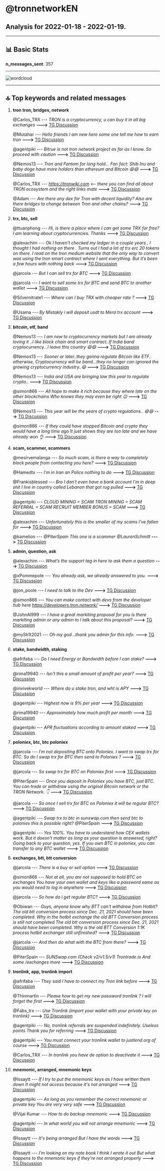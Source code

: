 # **@tronnetworkEN**
 ## Analysis for **2022-01-18** - **2022-01-19**.

---

## 📊 **Basic Stats**

**n_messages_sent**: 357

---
![wordcloud](tronnetworkEN_1Days_wordcloud.png)

---


## 🔝 **Top keywords and related messages**

1. **tron tron, bridges, network**

    @Carlos_TRX --- *TRON is a cryptocurrency, u can buy it in all big exchanges* **--->** [TG Discussion](https://t.me/tronnetworkEN/3841497)

    @Mutahar --- *Hello friends I am new here some one tell me how to earn tron* **--->** [TG Discussion](https://t.me/tronnetworkEN/3840109)

    @agentpiki --- *Bitrue is not tron network project as far as I know. So proceed with caution* **--->** [TG Discussion](https://t.me/tronnetworkEN/3840689)

    @Nemos13 --- *Tron and Fantom for long hold... Fan fact: Shib Inu and baby doge have more holders than ethereum and Bitcoin 😄😄* **--->** [TG Discussion](https://t.me/tronnetworkEN/3838097)

    @Carlos_TRX --- *https://tronwiki.com <—- there you can find all about TRON ecosystem and the right links mate* **--->** [TG Discussion](https://t.me/tronnetworkEN/3838175)

    @Adam --- *Are there any dex for Tron with decent liquidity? Also are there bridges to change between Tron and other chains?* **--->** [TG Discussion](https://t.me/tronnetworkEN/3840079)

2. **trx, btc, sell**

    @ttuanphong --- *Hi, is there a place where I can get some TRX for free? I am learning about cryptocurrencies. Thanks* **--->** [TG Discussion](https://t.me/tronnetworkEN/3841800)

    @alexachim --- *Ok I haven’t checked my ledger in a couple years , I thought I had nothing on there . Turns out I had a lot of trx erc 20 tokens on there. I read on the tron medium website that the only way to convert was using the tron smart contract where I sent everything. But it’s been a few hours with nothing back* **--->** [TG Discussion](https://t.me/tronnetworkEN/3838866)

    @jarcola --- *But I can sell trx for BTC* **--->** [TG Discussion](https://t.me/tronnetworkEN/3840649)

    @jarcola --- *I want to sell some trx for BTC and send BTC to another wallet* **--->** [TG Discussion](https://t.me/tronnetworkEN/3840568)

    @Silvernitrate1 --- *Where can I buy TRX with cheaper rate ?* **--->** [TG Discussion](https://t.me/tronnetworkEN/3841882)

    @Usama --- *By Mistakly i  will deposit usdt to Mera trx account* **--->** [TG Discussion](https://t.me/tronnetworkEN/3840346)

3. **bitcoin, etf, band**

    @Nemos13 --- *I am new to cryptocurrency markets but I am already loving it ..I like block chain and smart contract..If India band cryptocurrency...I leave this country 😄😄* **--->** [TG Discussion](https://t.me/tronnetworkEN/3838150)

    @Nemos13 --- *Sooner or later..they gonna regulate Bitcoin like ETF.. otherwise, Cryptocurrency will be band...they no longer can ignored the growing cryptocurrency industry..😄* **--->** [TG Discussion](https://t.me/tronnetworkEN/3838132)

    @Nemos13 --- *India and USA are bringing law this year to regulate crypto..* **--->** [TG Discussion](https://t.me/tronnetworkEN/3838145)

    @simon866 --- *All hope to make it rich because they where late on the other blockchains   Who knows they may even be right 😉* **--->** [TG Discussion](https://t.me/tronnetworkEN/3838098)

    @Nemos13 --- *This year will be the years of crypto regulations.. 😄😄* **--->** [TG Discussion](https://t.me/tronnetworkEN/3838140)

    @simon866 --- *If they could have stopped Bitcoin and crypto they would have a long time ago  It just shows they are too late and we have already won 👌* **--->** [TG Discussion](https://t.me/tronnetworkEN/3838137)

4. **scam, scammer, scammers**

    @mesirvemalanga --- *So much scam, is there a way to completely block people from contacting you here?* **--->** [TG Discussion](https://t.me/tronnetworkEN/3839400)

    @Hamedtx --- *I'm in Iran an Police nothing to do* **--->** [TG Discussion](https://t.me/tronnetworkEN/3838982)

    @Frankisblessed --- *Bro I don't even have a bank account I'm in deep shit I live in country called Lebanon that got rug pulled* **--->** [TG Discussion](https://t.me/tronnetworkEN/3838617)

    @agentpiki --- *CLOUD MINING = SCAM TRON MINING = SCAM  REFERRAL = SCAM RECRUIT MEMBER BONUS = SCAM* **--->** [TG Discussion](https://t.me/tronnetworkEN/3842010)

    @alexachim --- *Unfortunately this is the smaller of my scams I’ve fallen for* **--->** [TG Discussion](https://t.me/tronnetworkEN/3838884)

    @kamelion --- *@PiterSpain  This one is a scammer @LaurenSchmitt* **--->** [TG Discussion](https://t.me/tronnetworkEN/3839006)

5. **admin, question, ask**

    @alexachim --- *What’s the support tag in here to ask them a question* **--->** [TG Discussion](https://t.me/tronnetworkEN/3838850)

    @xPommepote --- *You already ask, we already answered to you.* **--->** [TG Discussion](https://t.me/tronnetworkEN/3838437)

    @jon_poole --- *I need to talk to the Dev* **--->** [TG Discussion](https://t.me/tronnetworkEN/3839298)

    @simon866 --- *You can make contact with devs from the developer hub here  https://developers.tron.network/* **--->** [TG Discussion](https://t.me/tronnetworkEN/3839304)

    @JohnAl999 --- *I have a great markiting proposal for you is there markiting admin or any admin to I talk about this proposal?* **--->** [TG Discussion](https://t.me/tronnetworkEN/3839231)

    @mySh1t2021 --- *Oh my god...thank you admin for this info.* **--->** [TG Discussion](https://t.me/tronnetworkEN/3839397)

6. **stake, bandwidth, staking**

    @afrifaba --- *Do I need Energy or Bandwidth before I can stake?* **--->** [TG Discussion](https://t.me/tronnetworkEN/3839747)

    @rima19940 --- *Isn't this a small amount of profit per year?* **--->** [TG Discussion](https://t.me/tronnetworkEN/3841407)

    @invivekworld --- *Where do u stake tron, and wht is APY* **--->** [TG Discussion](https://t.me/tronnetworkEN/3841089)

    @agentpiki --- *Highest now is 9% per year* **--->** [TG Discussion](https://t.me/tronnetworkEN/3841401)

    @rima19940 --- *Approximately how much profit per month* **--->** [TG Discussion](https://t.me/tronnetworkEN/3841398)

    @agentpiki --- *APR fluctuations according to amount staked* **--->** [TG Discussion](https://t.me/tronnetworkEN/3840759)

7. **poloniex, btc, btc poloniex**

    @jarcola --- *I’m not depositing BTC onto Poloniex. I want to swap trx for BTC. So do I swap trx for BTC then send to Poloniex ?* **--->** [TG Discussion](https://t.me/tronnetworkEN/3840598)

    @jarcola --- *So swap trx for BTC on Poloniex first* **--->** [TG Discussion](https://t.me/tronnetworkEN/3840604)

    @PiterSpain --- *Once you deposit in Poloniex you have BTC, just BTC. You can trade or withdraw using the original Bitcoin network or the TRON Network.  👇* **--->** [TG Discussion](https://t.me/tronnetworkEN/3840591)

    @jarcola --- *So once I sell trx for BTC on Poloniex it will be regular BTC?* **--->** [TG Discussion](https://t.me/tronnetworkEN/3840574)

    @agentpiki --- *Swap trx to btc in sunswap.com  then send btc to poloniex  this is possible right? @PiterSpain* **--->** [TG Discussion](https://t.me/tronnetworkEN/3840608)

    @agentpiki --- *Yes 100%. You have to understand how CEX wallets work. But it doesn't matter as long as your question is answered, right?  Going back to your question, yes.  If you own BTC in poloniex, you can transfer to any BTC wallet* **--->** [TG Discussion](https://t.me/tronnetworkEN/3840636)

8. **exchanges, btt, btt conversion**

    @jarcola --- *There is a buy or sell option* **--->** [TG Discussion](https://t.me/tronnetworkEN/3840650)

    @simon866 --- *Not at all, you are not supposed to hold BTC on exchanges   You have your own wallet and keys like a password same as you would need to log in anywhere* **--->** [TG Discussion](https://t.me/tronnetworkEN/3838125)

    @jarcola --- *So how do i get regular BTC?* **--->** [TG Discussion](https://t.me/tronnetworkEN/3840541)

    @Obiwan --- *Guys, anyone know why BTT can't withdraw from Hotbit? The old btt conversion process since Dec. 21, 2021 should have been completed. Why in the hotbit exchange the old BTT Conversion process is still not completed The old btt conversion process since Dec. 21, 2021 should have been completed. Why is the old BTT Conversion 1:1K  process hotbit exchanger still unfinished?* **--->** [TG Discussion](https://t.me/tronnetworkEN/3839277)

    @jarcola --- *And then do what with the BTC from there?* **--->** [TG Discussion](https://t.me/tronnetworkEN/3840610)

    @PiterSpain --- *SUNSwap.com (Check v2/v1.5/v1) Trontrade.io  And some /exchanges more* **--->** [TG Discussion](https://t.me/tronnetworkEN/3840083)

9. **tronlink, app, tronlink import**

    @afrifaba --- *They said I have to connect my Tron link before* **--->** [TG Discussion](https://t.me/tronnetworkEN/3839725)

    @Thinmartin --- *Please how to get  my new password  tronlink ? I will forget the first* **--->** [TG Discussion](https://t.me/tronnetworkEN/3839236)

    @Fabs_trx --- *Use Tronlink (import your wallet with your private key on tronlink)* **--->** [TG Discussion](https://t.me/tronnetworkEN/3838684)

    @agentpiki --- *No, tronlink referrals are suspended indefinitely. Useless points  Thank you for referring* **--->** [TG Discussion](https://t.me/tronnetworkEN/3839733)

    @agentpiki --- *You must connect your tronlink wallet to justlend.org of course* **--->** [TG Discussion](https://t.me/tronnetworkEN/3839727)

    @Carlos_TRX --- *In tronlink you have de option to deactivate it* **--->** [TG Discussion](https://t.me/tronnetworkEN/3839448)

10. **mnemonic, arranged, mnemonic keys**

    @Issaytt --- *If I try to put the mnemonic keys as I have written them down It might not access because it's not arranged* **--->** [TG Discussion](https://t.me/tronnetworkEN/3839583)

    @agentpiki --- *As long as you remember the correct mnemonic or private key  You are very very safe* **--->** [TG Discussion](https://t.me/tronnetworkEN/3839557)

    @Vijai Kumar --- *How to do backup  mnemonic* **--->** [TG Discussion](https://t.me/tronnetworkEN/3838905)

    @agentpiki --- *In what world you will not arrange mnemonic* **--->** [TG Discussion](https://t.me/tronnetworkEN/3839566)

    @Issaytt --- *It's being arranged  But I have the words* **--->** [TG Discussion](https://t.me/tronnetworkEN/3839569)

    @Issaytt --- *I'm looking on my note book I think I wrote it out But what happens to the mnemonic keys if they're not arranged properly* **--->** [TG Discussion](https://t.me/tronnetworkEN/3839559)

